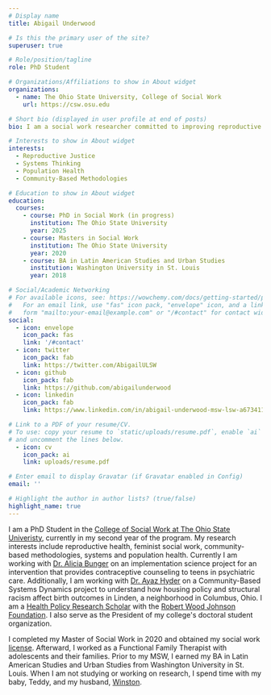 ```yaml
---
# Display name
title: Abigail Underwood

# Is this the primary user of the site?
superuser: true

# Role/position/tagline
role: PhD Student

# Organizations/Affiliations to show in About widget
organizations:
  - name: The Ohio State University, College of Social Work 
    url: https://csw.osu.edu

# Short bio (displayed in user profile at end of posts)
bio: I am a social work researcher committed to improving reproductive health and family wellbeing through policy, community-based methodologies and systems thinking. 

# Interests to show in About widget
interests:
  - Reproductive Justice
  - Systems Thinking
  - Population Health
  - Community-Based Methodologies 

# Education to show in About widget
education:
  courses:
    - course: PhD in Social Work (in progress)
      institution: The Ohio State University 
      year: 2025
    - course: Masters in Social Work 
      institution: The Ohio State University 
      year: 2020
    - course: BA in Latin American Studies and Urban Studies
      institution: Washington University in St. Louis
      year: 2018

# Social/Academic Networking
# For available icons, see: https://wowchemy.com/docs/getting-started/page-builder/#icons
#   For an email link, use "fas" icon pack, "envelope" icon, and a link in the
#   form "mailto:your-email@example.com" or "/#contact" for contact widget.
social:
  - icon: envelope
    icon_pack: fas
    link: '/#contact'
  - icon: twitter
    icon_pack: fab
    link: https://twitter.com/AbigailULSW
  - icon: github
    icon_pack: fab
    link: https://github.com/abigailunderwood
  - icon: linkedin
    icon_pack: fab
    link: https://www.linkedin.com/in/abigail-underwood-msw-lsw-a67341187/

# Link to a PDF of your resume/CV.
# To use: copy your resume to `static/uploads/resume.pdf`, enable `ai` icons in `params.toml`,
# and uncomment the lines below.
  - icon: cv
    icon_pack: ai
    link: uploads/resume.pdf

# Enter email to display Gravatar (if Gravatar enabled in Config)
email: ''

# Highlight the author in author lists? (true/false)
highlight_name: true
---
```


I am a PhD Student in the [College of Social Work at The Ohio State Univeristy](csw.osu.edu), currently in my second year of the program. My research interests include reproductive health, feminist social work, community-based methodologies, systems and population health. Currently I am working with [Dr. Alicia Bunger](https://csw.osu.edu/about/faculty-staff/faculty-directory/bunger-alicia-ph-d/) on an implementation science project for an intervention that provides contraceptive counseling to teens in psychiatric care.  Additionally, I am working with [Dr. Ayaz Hyder](https://cph.osu.edu/people/ahyder) on a Community-Based Systems Dynamics project to understand how housing policy and structural racism affect birth outcomes in Linden, a neighborhood in Columbus, Ohio. I am a [Health Policy Research Scholar](https://healthpolicyresearch-scholars.org/) with the [Robert Wood Johnson Foundation](www.rwjf.org). I also serve as the President of my college's doctoral student organization. 

I completed my Master of Social Work in 2020 and obtained my social work [license](https://elicense.ohio.gov/oh_verifylicensedetails?pid=a0Rt00000025o0mEAA).  Afterward, I worked as a Functional Family Therapist with adolescents and their families.  Prior to my MSW, I earned my BA in Latin American Studies and Urban Studies from Washington University in St. Louis.  When I am not studying or working on research, I spend time with my baby, Teddy, and my husband, [Winston](winstonunderwood.com). 


